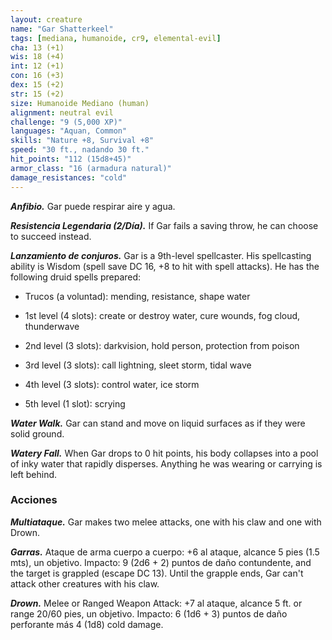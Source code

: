 ```yaml
---
layout: creature
name: "Gar Shatterkeel"
tags: [mediana, humanoide, cr9, elemental-evil]
cha: 13 (+1)
wis: 18 (+4)
int: 12 (+1)
con: 16 (+3)
dex: 15 (+2)
str: 15 (+2)
size: Humanoide Mediano (human)
alignment: neutral evil
challenge: "9 (5,000 XP)"
languages: "Aquan, Common"
skills: "Nature +8, Survival +8"
speed: "30 ft., nadando 30 ft."
hit_points: "112 (15d8+45)"
armor_class: "16 (armadura natural)"
damage_resistances: "cold"
---
```


***Anfibio.*** Gar puede respirar aire y agua.

***Resistencia Legendaria (2/Día).*** If Gar fails a saving throw, he can choose to succeed instead.

***Lanzamiento de conjuros.*** Gar is a 9th-level spellcaster. His spellcasting ability is Wisdom (spell save DC 16, +8 to hit with spell attacks). He has the following druid spells prepared:

* Trucos (a voluntad): mending, resistance, shape water

* 1st level (4 slots): create or destroy water, cure wounds, fog cloud, thunderwave

* 2nd level (3 slots): darkvision, hold person, protection from poison

* 3rd level (3 slots): call lightning, sleet storm, tidal wave

* 4th level (3 slots): control water, ice storm

* 5th level (1 slot): scrying

***Water Walk.*** Gar can stand and move on liquid surfaces as if they were solid ground.

***Watery Fall.*** When Gar drops to 0 hit points, his body collapses into a pool of inky water that rapidly disperses. Anything he was wearing or carrying is left behind.

### Acciones

***Multiataque.*** Gar makes two melee attacks, one with his claw and one with Drown.

***Garras.*** Ataque de arma cuerpo a cuerpo: +6 al ataque, alcance 5 pies (1.5 mts), un objetivo. Impacto: 9 (2d6 + 2) puntos de daño contundente, and the target is grappled (escape DC 13). Until the grapple ends, Gar can't attack other creatures with his claw.

***Drown.*** Melee or Ranged Weapon Attack: +7 al ataque, alcance 5 ft. or range 20/60 pies, un objetivo. Impacto: 6 (1d6 + 3) puntos de daño perforante más 4 (1d8) cold damage.